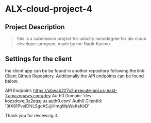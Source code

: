 # ALX-cloud-project-4

## Project Description
> this is a submission project for udacity nanodegree for alx-cloud developer program, made by me Nadir Karimo.

## Settings for the client

the client app can be be found in another repository following the link: [Client Github Repository](https://github.com/nadir-karimo/ALX-cloud-project-4-client).
Additionally the API endpoints can be found below:

API Endpoint: https://obwab227x2.execute-api.us-east-1.amazonaws.com/dev
Auth0 Domain: 'dev-kozzdqvej3z2eqsj.us.auth0.com'
Auth0 ClientId: '3tX81PveIDNLSgcAEJjiHmgWpWaKsKoD'

Thank you for reviewing it.
